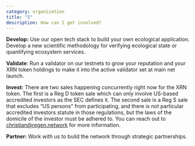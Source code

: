 ```yaml
---
category: organization
title: "5"
description: How can I get involved?
---
```

**Develop:** Use our open tech stack to build your own ecological application. Develop a new scientific methodology for verifying ecological state or quantifying ecosystem services.

**Validate**: Run a validator on our testnets to grow your reputation and your XRN token holdings to make it into the active validator set at main net launch.

**Invest:** There are two sales happening concurrently right now for the XRN token. The first is a Reg D token sale which can only involve US-based accredited investors as the SEC defines it. The second sale is a Reg S sale that excludes “US persons” from participating, and there is not particular accredited investors statute in those regulations, but the laws of the domicile of the investor must be adhered to. You can reach out to christian@regen.network for more information.

**Partner:** Work with us to build the network through strategic partnerships.